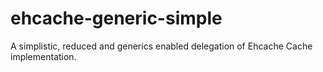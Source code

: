 # ehcache-generic-simple
A simplistic, reduced and generics enabled delegation of Ehcache Cache implementation.
